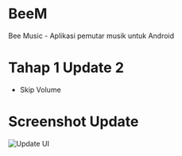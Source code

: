 # BeeM
Bee Music - Aplikasi pemutar musik untuk Android

# Tahap 1 Update 2
- Skip Volume

# Screenshot Update

![Update UI](https://z-1-scontent-sin1-1.xx.fbcdn.net/v/t1.0-9/s843x403/13177340_1028743163875329_8310434379356832035_n.jpg?oh=4261b90f74008ba4b856c1e478384588&oe=579D7838)
